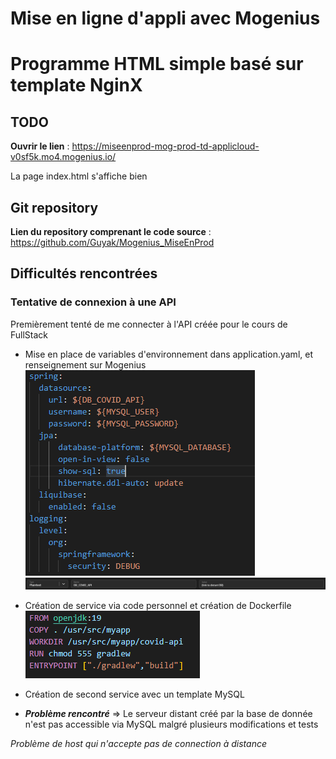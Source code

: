 # Mise en ligne d'appli avec Mogenius
# Programme HTML simple basé sur template NginX

## TODO
**Ouvrir le lien** : https://miseenprod-mog-prod-td-applicloud-v0sf5k.mo4.mogenius.io/

La page index.html s'affiche bien

## Git repository
**Lien du repository comprenant le code source** : https://github.com/Guyak/Mogenius_MiseEnProd

## Difficultés rencontrées
### Tentative de connexion à une API
Premièrement tenté de me connecter à l'API créée pour le cours de FullStack

* Mise en place de variables d'environnement dans application.yaml, et renseignement sur Mogenius
![Sreenshot YAML](./images/yaml.PNG)
![Sreenshot Mogenius](./images/Mogenius_EV.PNG)

* Création de service via code personnel et création de Dockerfile
![Sreenshot Dockerfile](./images/dockerfile.PNG)

* Création de second service avec un template MySQL

* ***Problème rencontré*** => Le serveur distant créé par la base de donnée n'est pas accessible via MySQL malgré plusieurs modifications et tests

*Problème de host qui n'accepte pas de connection à distance*
